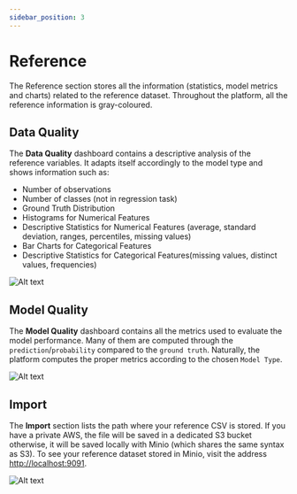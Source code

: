 ```yaml
---
sidebar_position: 3
---
```


# Reference
The Reference section stores all the information (statistics, model metrics and charts) related to the reference dataset. Throughout the platform, all the reference information is gray-coloured. 


## Data Quality
The **Data Quality** dashboard contains a descriptive analysis of the reference variables. It adapts itself accordingly to the model type and shows information such as:

- Number of observations
- Number of classes (not in regression task)
- Ground Truth Distribution
- Histograms for Numerical Features
- Descriptive Statistics for Numerical Features (average, standard deviation, ranges, percentiles, missing values)
- Bar Charts for Categorical Features
- Descriptive Statistics for Categorical Features(missing values, distinct values, frequencies)

![Alt text](/img/reference/reference-data-quality.png "Reference Data Quality")


## Model Quality

The **Model Quality** dashboard contains all the metrics used to evaluate the model performance. Many of them are computed through the `prediction`/`probability` compared to the `ground truth`. Naturally, the platform computes the proper metrics according to the chosen `Model Type`. 

![Alt text](/img/reference/reference-model-quality.png "Reference Modela Quality")


## Import

The **Import** section lists the path where your reference CSV is stored. If you have a private AWS, the file will be saved in a dedicated S3 bucket otherwise, it will be saved locally with Minio (which shares the same syntax as S3).
To see your reference dataset stored in Minio, visit the address [http://localhost:9091](http://localhost:9091).

![Alt text](/img/reference/reference-import.png "Reference Import")

